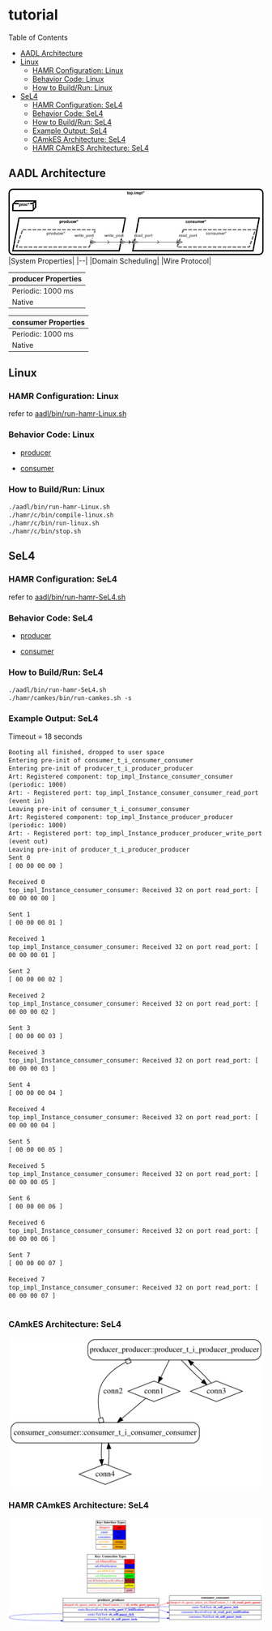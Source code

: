 # tutorial

 Table of Contents
<!--table-of-contents_start-->
  * [AADL Architecture](#aadl-architecture)
  * [Linux](#linux)
    * [HAMR Configuration: Linux](#hamr-configuration-linux)
    * [Behavior Code: Linux](#behavior-code-linux)
    * [How to Build/Run: Linux](#how-to-buildrun-linux)
  * [SeL4](#sel4)
    * [HAMR Configuration: SeL4](#hamr-configuration-sel4)
    * [Behavior Code: SeL4](#behavior-code-sel4)
    * [How to Build/Run: SeL4](#how-to-buildrun-sel4)
    * [Example Output: SeL4](#example-output-sel4)
    * [CAmkES Architecture: SeL4](#camkes-architecture-sel4)
    * [HAMR CAmkES Architecture: SeL4](#hamr-camkes-architecture-sel4)
<!--table-of-contents_end-->


## AADL Architecture
<!--aadl-architecture_start-->
![AADL Arch](aadl/diagrams/aadl-arch.png)
|System Properties|
|--|
|Domain Scheduling|
|Wire Protocol|

|producer Properties|
|--|
|Periodic: 1000 ms|
|Native|



|consumer Properties|
|--|
|Periodic: 1000 ms|
|Native|


<!--aadl-architecture_end-->


## Linux
<!--Linux_start--><!--Linux_end-->

### HAMR Configuration: Linux
<!--hamr-configuration-linux_start-->
refer to [aadl/bin/run-hamr-Linux.sh](aadl/bin/run-hamr-Linux.sh)
<!--hamr-configuration-linux_end-->


### Behavior Code: Linux
<!--behavior-code-linux_start-->
  * [producer](hamr/c/ext-c/producer_t_i_producer_producer/producer_t_i_producer_producer.c)

  * [consumer](hamr/c/ext-c/consumer_t_i_consumer_consumer/consumer_t_i_consumer_consumer.c)
<!--behavior-code-linux_end-->


### How to Build/Run: Linux
<!--how-to-buildrun-linux_start-->
```
./aadl/bin/run-hamr-Linux.sh
./hamr/c/bin/compile-linux.sh
./hamr/c/bin/run-linux.sh
./hamr/c/bin/stop.sh
```
<!--how-to-buildrun-linux_end-->


## SeL4
<!--SeL4_start--><!--SeL4_end-->

### HAMR Configuration: SeL4
<!--hamr-configuration-sel4_start-->
refer to [aadl/bin/run-hamr-SeL4.sh](aadl/bin/run-hamr-SeL4.sh)
<!--hamr-configuration-sel4_end-->


### Behavior Code: SeL4
<!--behavior-code-sel4_start-->
  * [producer](hamr/c/ext-c/producer_t_i_producer_producer/producer_t_i_producer_producer.c)

  * [consumer](hamr/c/ext-c/consumer_t_i_consumer_consumer/consumer_t_i_consumer_consumer.c)
<!--behavior-code-sel4_end-->


### How to Build/Run: SeL4
<!--how-to-buildrun-sel4_start-->
```
./aadl/bin/run-hamr-SeL4.sh
./hamr/camkes/bin/run-camkes.sh -s
```
<!--how-to-buildrun-sel4_end-->


### Example Output: SeL4
<!--example-output-sel4_start-->
Timeout = 18 seconds
```
Booting all finished, dropped to user space
Entering pre-init of consumer_t_i_consumer_consumer
Entering pre-init of producer_t_i_producer_producer
Art: Registered component: top_impl_Instance_consumer_consumer (periodic: 1000)
Art: - Registered port: top_impl_Instance_consumer_consumer_read_port (event in)
Leaving pre-init of consumer_t_i_consumer_consumer
Art: Registered component: top_impl_Instance_producer_producer (periodic: 1000)
Art: - Registered port: top_impl_Instance_producer_producer_write_port (event out)
Leaving pre-init of producer_t_i_producer_producer
Sent 0
[ 00 00 00 00 ]

Received 0
top_impl_Instance_consumer_consumer: Received 32 on port read_port: [ 00 00 00 00 ]

Sent 1
[ 00 00 00 01 ]

Received 1
top_impl_Instance_consumer_consumer: Received 32 on port read_port: [ 00 00 00 01 ]

Sent 2
[ 00 00 00 02 ]

Received 2
top_impl_Instance_consumer_consumer: Received 32 on port read_port: [ 00 00 00 02 ]

Sent 3
[ 00 00 00 03 ]

Received 3
top_impl_Instance_consumer_consumer: Received 32 on port read_port: [ 00 00 00 03 ]

Sent 4
[ 00 00 00 04 ]

Received 4
top_impl_Instance_consumer_consumer: Received 32 on port read_port: [ 00 00 00 04 ]

Sent 5
[ 00 00 00 05 ]

Received 5
top_impl_Instance_consumer_consumer: Received 32 on port read_port: [ 00 00 00 05 ]

Sent 6
[ 00 00 00 06 ]

Received 6
top_impl_Instance_consumer_consumer: Received 32 on port read_port: [ 00 00 00 06 ]

Sent 7
[ 00 00 00 07 ]

Received 7
top_impl_Instance_consumer_consumer: Received 32 on port read_port: [ 00 00 00 07 ]


```
<!--example-output-sel4_end-->


### CAmkES Architecture: SeL4
<!--camkes-architecture-sel4_start-->
![CAmkES Architecture: SeL4](aadl/diagrams/CAmkES-arch-SeL4.svg)
<!--camkes-architecture-sel4_end-->


### HAMR CAmkES Architecture: SeL4
<!--hamr-camkes-architecture-sel4_start-->
![HAMR CAmkES Architecture: SeL4](aadl/diagrams/CAmkES-HAMR-arch-SeL4.svg)
<!--hamr-camkes-architecture-sel4_end-->

